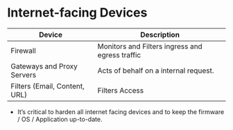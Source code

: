 # Internet-facing Devices
| Device | Description |
|--------|-------------|
| Firewall | Monitors and Filters ingress and egress traffic |
| Gateways and Proxy Servers | Acts of behalf on a internal request.|
| Filters (Email, Content, URL) | Filters Access |

* It’s critical to harden all internet facing devices and to keep the firmware / OS / Application up-to-date.
